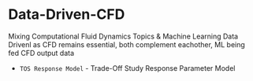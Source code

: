 # Data-Driven-CFD
Mixing Computational Fluid Dynamics Topics & Machine Learning
Data Drivenl as CFD remains essential, both complement eachother, ML being fed CFD output data

- <code>TOS Response Model</code> - Trade-Off Study Response Parameter Model 
